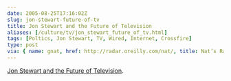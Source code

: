 ```yaml
--- 
date: 2005-08-25T17:16:02Z
slug: jon-stewart-future-of-tv
title: Jon Stewart and the Future of Television
aliases: [/culture/tv/jon_stewart_future_of_tv.html]
tags: [Poltics, Jon Stewart, TV, Wired, Internet, Crossfire]
type: post
via: { name: gnat, href: http://radar.oreilly.com/nat/, title: Nat’s Radar }
---
```


[Jon Stewart and the Future of Television].

  [Jon Stewart and the Future of Television]:
    http://www.wired.com/wired/archive/13.09/stewart.html
    "Reinventing Television"
